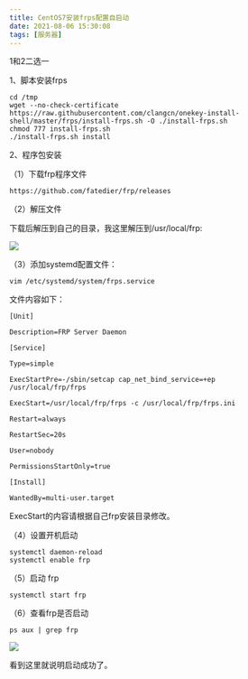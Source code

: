 ```yaml
---
title: CentOS7安装frps配置自启动
date: 2021-08-06 15:30:08
tags: [服务器]
---
```


1和2二选一

1、脚本安装frps

```
cd /tmp
wget --no-check-certificate https://raw.githubusercontent.com/clangcn/onekey-install-shell/master/frps/install-frps.sh -O ./install-frps.sh
chmod 777 install-frps.sh
./install-frps.sh install
```

2、程序包安装

（1）下载frp程序文件

```
https://github.com/fatedier/frp/releases
```

（2）解压文件

下载后解压到自己的目录，我这里解压到/usr/local/frp:

![](1.png)

（3）添加systemd配置文件：

```
vim /etc/systemd/system/frps.service
```

文件内容如下：

```
[Unit]

Description=FRP Server Daemon

[Service]

Type=simple

ExecStartPre=-/sbin/setcap cap_net_bind_service=+ep /usr/local/frp/frps

ExecStart=/usr/local/frp/frps -c /usr/local/frp/frps.ini

Restart=always

RestartSec=20s

User=nobody

PermissionsStartOnly=true

[Install]

WantedBy=multi-user.target
```

ExecStart的内容请根据自己frp安装目录修改。

（4）设置开机启动

```
systemctl daemon-reload
systemctl enable frp
```

（5）启动 frp

```
systemctl start frp
```

（6）查看frp是否启动

```
ps aux | grep frp
```

![](2.png)

看到这里就说明启动成功了。


